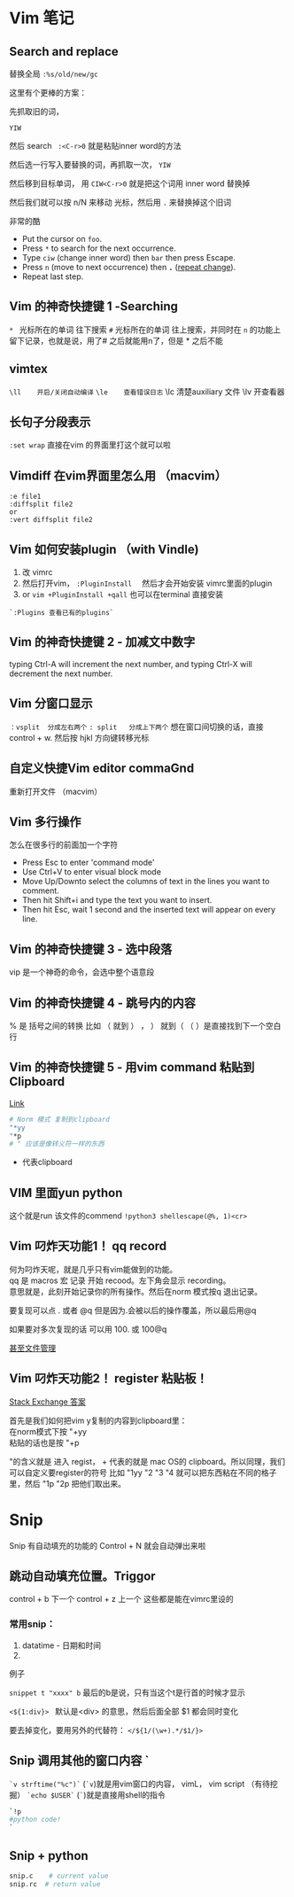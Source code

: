 # Vim 笔记

## Search and replace


替换全局
`:%s/old/new/gc`


这里有个更棒的方案：

先抓取旧的词，

`YIW`

然后 search ` :<C-r>0` 就是粘贴inner word的方法

然后选一行写入要替换的词，再抓取一次， `YIW`

然后移到目标单词， 用 `CIW<C-r>0` 就是把这个词用 inner word 替换掉

然后我们就可以按 n/N 来移动 光标，然后用 `.` 来替换掉这个旧词

非常的酷



* 
    Put the cursor on `foo`.
* Press `*` to search for the next occurrence.
* Type `ciw` (change inner word) then `bar` then press Escape.
* Press `n` (move to next occurrence) then **`.`** ([repeat change](https://vim.fandom.com/wiki/Repeat_last_change)).
* Repeat last step.

## Vim 的神奇快捷键 1 -Searching

`* ` 光标所在的单词 往下搜索
` # ` 光标所在的单词 往上搜索，并同时在 ` n ` 的功能上留下记录，也就是说，用了# 之后就能用n了，但是 * 之后不能

## vimtex


`\ll    开启/关闭自动编译`
`\le    查看错误日志`
\lc           清楚auxiliary 文件
\lv            开查看器


## 长句子分段表示

`:set wrap`
直接在vim 的界面里打这个就可以啦

## Vimdiff 在vim界面里怎么用 （macvim）

```
:e file1
:diffsplit file2
or
:vert diffsplit file2
```

## Vim 如何安装plugin （with Vindle)

1. 改 vimrc
2. 然后打开vim， `:PluginInstall  ` 然后才会开始安装 vimrc里面的plugin
3. or  `vim +PluginInstall +qall` 也可以在terminal 直接安装



```
`:Plugins 查看已有的plugins`
```



## Vim 的神奇快捷键 2 -   加减文中数字

typing Ctrl-A will increment the next number, and typing Ctrl-X will decrement the next number. 


## Vim 分窗口显示


`：vsplit  分成左右两个`
`: split   分成上下两个`
想在窗口间切换的话，直接 control + w.  然后按 hjkl 方向键转移光标


## 自定义快捷Vim editor commaGnd

重新打开文件 （macvim）


## Vim 多行操作

怎么在很多行的前面加一个字符 

* Press Esc to enter 'command mode'
* Use Ctrl+V to enter visual block mode
* Move Up/Downto select the columns of text in the lines you want to comment.
* Then hit Shift+i and type the text you want to insert.
* Then hit Esc, wait 1 second and the inserted text will appear on every line.

## Vim 的神奇快捷键 3 - 选中段落

vip 是一个神奇的命令，会选中整个语意段


## Vim 的神奇快捷键 4 - 跳号内的内容

% 是 括号之间的转换 比如 （ 就到 ） ， ） 就到（
（  ）是直接找到下一个空白行

## Vim 的神奇快捷键 5 - 用vim command 粘贴到 Clipboard
[Link](	https://vi.stackexchange.com/questions/84/how-can-i-copy-text-to-the-system-clipboard-from-vim "")
```bash
# Norm 模式 复制到clipboard
"*yy
"*p
# " 应该是像转义符一样的东西
```
* 代表clipboard

## VIM 里面yun python


这个就是run 该文件的commend
`!python3 shellescape(@%, 1)<cr>`



## Vim 叼炸天功能1！ qq record
何为叼炸天呢，就是几乎只有vim能做到的功能。 <br>
qq 是 macros 宏 记录 开始 recood。左下角会显示 recording。 <br>
意思就是，此刻开始记录你的所有操作。然后在norm 模式按q 退出记录。

要复现可以点 . 或者 @q 但是因为.会被以后的操作覆盖，所以最后用@q

如果要对多次复现的话 可以用 100. 或 100@q

[甚至文件管理](https://thoughtbot.com/blog/vim-macros-and-you "")

## Vim 叼炸天功能2！ register 粘贴板！
[Stack Exchange 答案](https://vi.stackexchange.com/questions/84/how-can-i-copy-text-to-the-system-clipboard-from-vim "")

首先是我们如何把vim y复制的内容到clipboard里： <br>
在norm模式下按 "+yy  <br>
粘贴的话也是按 "+p

"的含义就是 进入 regist， + 代表的就是 mac OS的 clipboard。所以同理，我们可以自定义要register的符号 比如 "1yy "2 "3 "4 就可以把东西粘在不同的格子里，然后 "1p "2p 把他们取出来。
# Snip

Snip 有自动填充的功能的 Control + N 就会自动弹出来啦


## 跳动自动填充位置。Triggor

control + b 下一个
control + z 上一个 
这些都是能在vimrc里设的

### 常用snip：

1. datatime - 日期和时间
2. 


例子

` snippet t "xxxx" b ` 最后的b是说，只有当这个t是行首的时候才显示

`<${1:div}> ` 
默认是\<div> 的意思，然后后面全部 $1 都会同时变化

要去掉变化，要用另外的代替符：
`</${1/(\w+).*/$1/}>`


## Snip 调用其他的窗口内容 `

`` `v strftime("%c")` `` (`` `v ``)就是用vim窗口的内容， vimL， vim script （有待挖掘）
`` `echo $USER` `` (`` ` ``)就是直接用shell的指令


```bash
`!p
#python code!
`
```

## Snip + python

```python
snip.c    # current value
snip.rc  # return value
```

